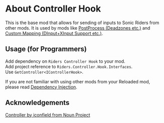 # About Controller Hook

This is the base mod that allows for sending of inputs to Sonic Riders from other mods. It is used by mods like [PostProcess (Deadzones etc.)](https://github.com/Sewer56/Riders.Controller.Hook/blob/master/README-POSTPROCESS.md) and [Custom Mapping (DInput+XInput Support etc.)](https://github.com/Sewer56/Riders.Controller.Hook/blob/master/README-POSTPROCESS.md).

## Usage (for Programmers)  

Add dependency on `Riders Controller Hook` to your mod.  
Add project reference to `Riders.Controller.Hook.Interfaces`.  
Use `GetController<IControllerHook>`.  

If you are not familiar with using other mods from your Reloaded mod, please read [Dependency Injection](https://reloaded-project.github.io/Reloaded-II/DependencyInjection_Consumer/).

## Acknowledgements

[Controller by iconfield from Noun Project](https://thenounproject.com/browse/icons/term/controller/)  